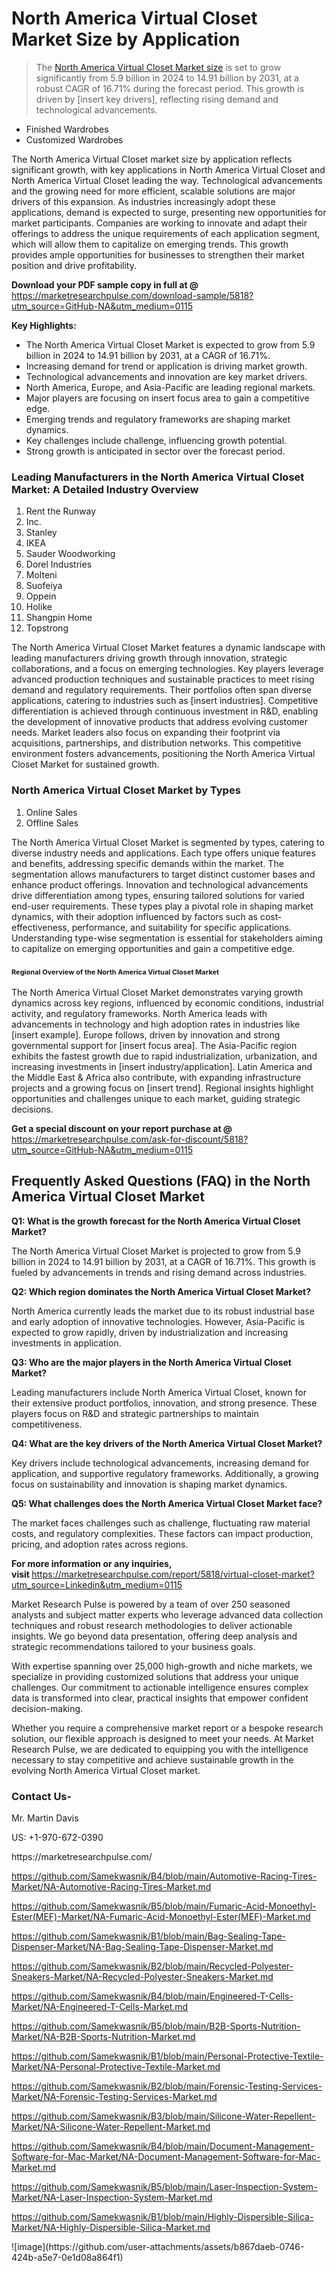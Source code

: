 <h1>North America Virtual Closet Market&nbsp;Size by Application</h1><blockquote><p>The <a href="https://marketresearchpulse.com/download-sample/5818?utm_source=GitHub-NA&amp;utm_medium=0115">North America Virtual Closet Market size</a> is set to grow significantly from 5.9 billion in 2024 to 14.91 billion by 2031, at a robust CAGR of 16.71% during the forecast period. This growth is driven by [insert key drivers], reflecting rising demand and technological advancements.</p></blockquote><ul><li>Finished Wardrobes<li> Customized Wardrobes</li></ul><p>The North America Virtual Closet market size by application reflects significant growth, with key applications in North America Virtual Closet and North America Virtual Closet leading the way. Technological advancements and the growing need for more efficient, scalable solutions are major drivers of this expansion. As industries increasingly adopt these applications, demand is expected to surge, presenting new opportunities for market participants. Companies are working to innovate and adapt their offerings to address the unique requirements of each application segment, which will allow them to capitalize on emerging trends. This growth provides ample opportunities for businesses to strengthen their market position and drive profitability.</p><p><strong>Download your PDF sample copy in full at @ </strong><a href="https://marketresearchpulse.com/download-sample/5818?utm_source=GitHub-NA&amp;utm_medium=0115">https://marketresearchpulse.com/download-sample/5818?utm_source=GitHub-NA&amp;utm_medium=0115</a></p><p><strong>Key Highlights: </strong></p><ul><li>The North America Virtual Closet Market is expected to grow from 5.9 billion in 2024 to 14.91 billion by 2031, at a CAGR of 16.71%.</li><li>Increasing demand for trend or application is driving market growth.</li><li>Technological advancements and innovation are key market drivers.</li><li>North America, Europe, and Asia-Pacific are leading regional markets.</li><li>Major players are focusing on insert focus area to gain a competitive edge.</li><li>Emerging trends and regulatory frameworks are shaping market dynamics.</li><li>Key challenges include challenge, influencing growth potential.</li><li>Strong growth is anticipated in sector over the forecast period.</li></ul><h3>Leading Manufacturers in the North America Virtual Closet Market: A Detailed Industry Overview</h3><ol><li>Rent the Runway</li><li>Inc.</li><li>Stanley</li><li>IKEA</li><li>Sauder Woodworking</li><li>Dorel Industries</li><li>Molteni</li><li>Suofeiya</li><li>Oppein</li><li>Holike</li><li>Shangpin Home</li><li>Topstrong</li></ol><div class="flex max-w-full flex-col flex-grow"><div class="min-h-8 text-message flex w-full flex-col items-end gap-2 whitespace-normal break-words [.text-message+&amp;]:mt-5" dir="auto" data-message-author-role="assistant" data-message-id="fd8432e4-4910-450d-b182-61b7bfb0a01f" data-message-model-slug="gpt-4o"><div class="flex w-full flex-col gap-1 empty:hidden first:pt-[3px]"><div class="markdown prose w-full break-words dark:prose-invert light"><p>The North America Virtual Closet Market features a dynamic landscape with leading manufacturers driving growth through innovation, strategic collaborations, and a focus on emerging technologies. Key players leverage advanced production techniques and sustainable practices to meet rising demand and regulatory requirements. Their portfolios often span diverse applications, catering to industries such as [insert industries]. Competitive differentiation is achieved through continuous investment in R&amp;D, enabling the development of innovative products that address evolving customer needs. Market leaders also focus on expanding their footprint via acquisitions, partnerships, and distribution networks. This competitive environment fosters advancements, positioning the North America Virtual Closet Market for sustained growth.</p></div></div></div></div><h3>North America Virtual Closet Market by Types</h3><ol><li>Online Sales<li> Offline Sales</li></ol><div class="flex max-w-full flex-col flex-grow"><div class="min-h-8 text-message flex w-full flex-col items-end gap-2 whitespace-normal break-words [.text-message+&amp;]:mt-5" dir="auto" data-message-author-role="assistant" data-message-id="084470be-0bb7-4664-bddf-5156b4f41249" data-message-model-slug="gpt-4o-mini"><div class="flex w-full flex-col gap-1 empty:hidden first:pt-[3px]"><div class="markdown prose w-full break-words dark:prose-invert light"><p>The North America Virtual Closet Market is segmented by types, catering to diverse industry needs and applications. Each type offers unique features and benefits, addressing specific demands within the market. The segmentation allows manufacturers to target distinct customer bases and enhance product offerings. Innovation and technological advancements drive differentiation among types, ensuring tailored solutions for varied end-user requirements. These types play a pivotal role in shaping market dynamics, with their adoption influenced by factors such as cost-effectiveness, performance, and suitability for specific applications. Understanding type-wise segmentation is essential for stakeholders aiming to capitalize on emerging opportunities and gain a competitive edge.</p></div></div></div></div><h3><span style="font-size: 11px;">Regional Overview of the North America Virtual Closet Market</span></h3><div class="flex max-w-full flex-col flex-grow"><div class="min-h-8 text-message flex w-full flex-col items-end gap-2 whitespace-normal break-words [.text-message+&amp;]:mt-5" dir="auto" data-message-author-role="assistant" data-message-id="e9038762-ce64-4e30-91c9-9bd413514231" data-message-model-slug="gpt-4o-mini"><div class="flex w-full flex-col gap-1 empty:hidden first:pt-[3px]"><div class="markdown prose w-full break-words dark:prose-invert light"><p>The North America Virtual Closet Market demonstrates varying growth dynamics across key regions, influenced by economic conditions, industrial activity, and regulatory frameworks. North America leads with advancements in technology and high adoption rates in industries like [insert example]. Europe follows, driven by innovation and strong governmental support for [insert focus area]. The Asia-Pacific region exhibits the fastest growth due to rapid industrialization, urbanization, and increasing investments in [insert industry/application]. Latin America and the Middle East &amp; Africa also contribute, with expanding infrastructure projects and a growing focus on [insert trend]. Regional insights highlight opportunities and challenges unique to each market, guiding strategic decisions.</p></div></div></div></div><p><strong>Get a special discount on your report purchase at @ </strong><a href="https://marketresearchpulse.com/ask-for-discount/5818?utm_source=GitHub-NA&amp;utm_medium=0115">https://marketresearchpulse.com/ask-for-discount/5818?utm_source=GitHub-NA&amp;utm_medium=0115</a></p><h2>Frequently Asked Questions (FAQ) in the North America Virtual Closet Market</h2><p><strong>Q1: What is the growth forecast for the North America Virtual Closet Market?</strong></p><p>The North America Virtual Closet Market is projected to grow from 5.9 billion in 2024 to 14.91 billion by 2031, at a CAGR of 16.71%. This growth is fueled by advancements in trends and rising demand across industries.</p><p><strong>Q2: Which region dominates the North America Virtual Closet Market?</strong></p><p>North America currently leads the market due to its robust industrial base and early adoption of innovative technologies. However, Asia-Pacific is expected to grow rapidly, driven by industrialization and increasing investments in application.</p><p><strong>Q3: Who are the major players in the North America Virtual Closet Market?</strong></p><p>Leading manufacturers include North America Virtual Closet, known for their extensive product portfolios, innovation, and strong presence. These players focus on R&amp;D and strategic partnerships to maintain competitiveness.</p><p><strong>Q4: What are the key drivers of the North America Virtual Closet Market?</strong></p><p>Key drivers include technological advancements, increasing demand for application, and supportive regulatory frameworks. Additionally, a growing focus on sustainability and innovation is shaping market dynamics.</p><p><strong>Q5: What challenges does the North America Virtual Closet Market face?</strong></p><p>The market faces challenges such as challenge, fluctuating raw material costs, and regulatory complexities. These factors can impact production, pricing, and adoption rates across regions.</p><p><strong>For more information or any inquiries, visit&nbsp;</strong><a href="https://marketresearchpulse.com/report/5818/virtual-closet-market?utm_source=Linkedin&utm_medium=0115">https://marketresearchpulse.com/report/5818/virtual-closet-market?utm_source=Linkedin&utm_medium=0115</a></p><p>Market Research Pulse is powered by a team of over 250 seasoned analysts and subject matter experts who leverage advanced data collection techniques and robust research methodologies to deliver actionable insights. We go beyond data presentation, offering deep analysis and strategic recommendations tailored to your business goals.</p><p>With expertise spanning over 25,000 high-growth and niche markets, we specialize in providing customized solutions that address your unique challenges. Our commitment to actionable intelligence ensures complex data is transformed into clear, practical insights that empower confident decision-making.</p><p>Whether you require a comprehensive market report or a bespoke research solution, our flexible approach is designed to meet your needs. At Market Research Pulse, we are dedicated to equipping you with the intelligence necessary to stay competitive and achieve sustainable growth in the evolving North America Virtual Closet market.</p><h3><strong>Contact Us-</strong></h3><p>Mr. Martin Davis</p><p>US: +1-970-672-0390</p><p>https://marketresearchpulse.com/</p><p><a href="https://github.com/Samekwasnik/B4/blob/main/Automotive-Racing-Tires-Market/NA-Automotive-Racing-Tires-Market.md">https://github.com/Samekwasnik/B4/blob/main/Automotive-Racing-Tires-Market/NA-Automotive-Racing-Tires-Market.md</a></p><p><a href="https://github.com/Samekwasnik/B5/blob/main/Fumaric-Acid-Monoethyl-Ester(MEF)-Market/NA-Fumaric-Acid-Monoethyl-Ester(MEF)-Market.md">https://github.com/Samekwasnik/B5/blob/main/Fumaric-Acid-Monoethyl-Ester(MEF)-Market/NA-Fumaric-Acid-Monoethyl-Ester(MEF)-Market.md</a></p><p><a href="https://github.com/Samekwasnik/B1/blob/main/Bag-Sealing-Tape-Dispenser-Market/NA-Bag-Sealing-Tape-Dispenser-Market.md">https://github.com/Samekwasnik/B1/blob/main/Bag-Sealing-Tape-Dispenser-Market/NA-Bag-Sealing-Tape-Dispenser-Market.md</a></p><p><a href="https://github.com/Samekwasnik/B2/blob/main/Recycled-Polyester-Sneakers-Market/NA-Recycled-Polyester-Sneakers-Market.md">https://github.com/Samekwasnik/B2/blob/main/Recycled-Polyester-Sneakers-Market/NA-Recycled-Polyester-Sneakers-Market.md</a></p><p><a href="https://github.com/Samekwasnik/B4/blob/main/Engineered-T-Cells-Market/NA-Engineered-T-Cells-Market.md">https://github.com/Samekwasnik/B4/blob/main/Engineered-T-Cells-Market/NA-Engineered-T-Cells-Market.md</a></p><p><a href="https://github.com/Samekwasnik/B5/blob/main/B2B-Sports-Nutrition-Market/NA-B2B-Sports-Nutrition-Market.md">https://github.com/Samekwasnik/B5/blob/main/B2B-Sports-Nutrition-Market/NA-B2B-Sports-Nutrition-Market.md</a></p><p><a href="https://github.com/Samekwasnik/B1/blob/main/Personal-Protective-Textile-Market/NA-Personal-Protective-Textile-Market.md">https://github.com/Samekwasnik/B1/blob/main/Personal-Protective-Textile-Market/NA-Personal-Protective-Textile-Market.md</a></p><p><a href="https://github.com/Samekwasnik/B2/blob/main/Forensic-Testing-Services-Market/NA-Forensic-Testing-Services-Market.md">https://github.com/Samekwasnik/B2/blob/main/Forensic-Testing-Services-Market/NA-Forensic-Testing-Services-Market.md</a></p><p><a href="https://github.com/Samekwasnik/B3/blob/main/Silicone-Water-Repellent-Market/NA-Silicone-Water-Repellent-Market.md">https://github.com/Samekwasnik/B3/blob/main/Silicone-Water-Repellent-Market/NA-Silicone-Water-Repellent-Market.md</a></p><p><a href="https://github.com/Samekwasnik/B4/blob/main/Document-Management-Software-for-Mac-Market/NA-Document-Management-Software-for-Mac-Market.md">https://github.com/Samekwasnik/B4/blob/main/Document-Management-Software-for-Mac-Market/NA-Document-Management-Software-for-Mac-Market.md</a></p><p><a href="https://github.com/Samekwasnik/B5/blob/main/Laser-Inspection-System-Market/NA-Laser-Inspection-System-Market.md">https://github.com/Samekwasnik/B5/blob/main/Laser-Inspection-System-Market/NA-Laser-Inspection-System-Market.md</a></p><p><a href="https://github.com/Samekwasnik/B1/blob/main/Highly-Dispersible-Silica-Market/NA-Highly-Dispersible-Silica-Market.md">https://github.com/Samekwasnik/B1/blob/main/Highly-Dispersible-Silica-Market/NA-Highly-Dispersible-Silica-Market.md</a></p>
![image](https://github.com/user-attachments/assets/b867daeb-0746-424b-a5e7-0e1d08a864f1)
